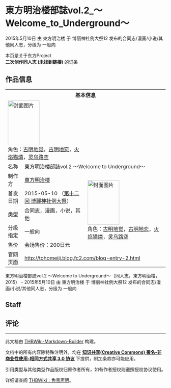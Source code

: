 # 東方明治楼部誌vol.2_～Welcome_to_Underground～

<!-- source html: G:\repos\THBWiki-Markdown-Builder\THBWikiMarkdown\Temp\main\b\bc\ns0%3A%E6%9D%B1%E6%96%B9%E6%98%8E%E6%B2%BB%E6%A5%BC%E9%83%A8%E8%AA%8Cvol%2E2_%EF%BD%9EWelcome_to_Underground%EF%BD%9E.html -->

2015年5月10日 由 東方明治楼 于 博丽神社例大祭12 发布的合同志/漫画/小说/其他同人志，分级为 一般向

本页是关于东方Project  
 **二次创作同人志 (未找到链接)** 的词条

## 作品信息

<table><tbody><tr><th colspan="3">基本信息</th></tr><tr><td class="cover-artwork-mobile" colspan="2"><a href="./文件-東方明治楼部誌vol.2_～Welcome_to_Underground～封面.jpg.md" class="image" title="封面图片"><img alt="封面图片" src="https://upload.thwiki.cc/thumb/8/85/%E6%9D%B1%E6%96%B9%E6%98%8E%E6%B2%BB%E6%A5%BC%E9%83%A8%E8%AA%8Cvol.2_%EF%BD%9EWelcome_to_Underground%EF%BD%9E%E5%B0%81%E9%9D%A2.jpg/99px-%E6%9D%B1%E6%96%B9%E6%98%8E%E6%B2%BB%E6%A5%BC%E9%83%A8%E8%AA%8Cvol.2_%EF%BD%9EWelcome_to_Underground%EF%BD%9E%E5%B0%81%E9%9D%A2.jpg" decoding="async" loading="lazy" width="99" height="140" srcset="https://upload.thwiki.cc/thumb/8/85/%E6%9D%B1%E6%96%B9%E6%98%8E%E6%B2%BB%E6%A5%BC%E9%83%A8%E8%AA%8Cvol.2_%EF%BD%9EWelcome_to_Underground%EF%BD%9E%E5%B0%81%E9%9D%A2.jpg/148px-%E6%9D%B1%E6%96%B9%E6%98%8E%E6%B2%BB%E6%A5%BC%E9%83%A8%E8%AA%8Cvol.2_%EF%BD%9EWelcome_to_Underground%EF%BD%9E%E5%B0%81%E9%9D%A2.jpg 1.5x, https://upload.thwiki.cc/thumb/8/85/%E6%9D%B1%E6%96%B9%E6%98%8E%E6%B2%BB%E6%A5%BC%E9%83%A8%E8%AA%8Cvol.2_%EF%BD%9EWelcome_to_Underground%EF%BD%9E%E5%B0%81%E9%9D%A2.jpg/197px-%E6%9D%B1%E6%96%B9%E6%98%8E%E6%B2%BB%E6%A5%BC%E9%83%A8%E8%AA%8Cvol.2_%EF%BD%9EWelcome_to_Underground%EF%BD%9E%E5%B0%81%E9%9D%A2.jpg 2x" data-file-width="511" data-file-height="725"></a><div class="cover-char">角色：<a href="./古明地觉.md" title="古明地觉">古明地觉</a>，<a href="./古明地恋.md" title="古明地恋">古明地恋</a>，<a href="./火焰猫燐.md" title="火焰猫燐">火焰猫燐</a>，<a href="./灵乌路空.md" title="灵乌路空">灵乌路空</a></div></td>
</tr><tr><td class="label">名称</td><td colspan="2"> 東方明治楼部誌vol.2 ～Welcome to Underground～ </td></tr><tr><td class="label">制作方</td><td><a href="./東方明治楼.md" title="東方明治楼">東方明治楼</a></td><td class="cover-artwork" rowspan="5" style="min-width:140px;"><a href="./文件-東方明治楼部誌vol.2_～Welcome_to_Underground～封面.jpg.md" class="image" title="封面图片"><img alt="封面图片" src="https://upload.thwiki.cc/thumb/8/85/%E6%9D%B1%E6%96%B9%E6%98%8E%E6%B2%BB%E6%A5%BC%E9%83%A8%E8%AA%8Cvol.2_%EF%BD%9EWelcome_to_Underground%EF%BD%9E%E5%B0%81%E9%9D%A2.jpg/99px-%E6%9D%B1%E6%96%B9%E6%98%8E%E6%B2%BB%E6%A5%BC%E9%83%A8%E8%AA%8Cvol.2_%EF%BD%9EWelcome_to_Underground%EF%BD%9E%E5%B0%81%E9%9D%A2.jpg" decoding="async" loading="lazy" width="99" height="140" srcset="https://upload.thwiki.cc/thumb/8/85/%E6%9D%B1%E6%96%B9%E6%98%8E%E6%B2%BB%E6%A5%BC%E9%83%A8%E8%AA%8Cvol.2_%EF%BD%9EWelcome_to_Underground%EF%BD%9E%E5%B0%81%E9%9D%A2.jpg/148px-%E6%9D%B1%E6%96%B9%E6%98%8E%E6%B2%BB%E6%A5%BC%E9%83%A8%E8%AA%8Cvol.2_%EF%BD%9EWelcome_to_Underground%EF%BD%9E%E5%B0%81%E9%9D%A2.jpg 1.5x, https://upload.thwiki.cc/thumb/8/85/%E6%9D%B1%E6%96%B9%E6%98%8E%E6%B2%BB%E6%A5%BC%E9%83%A8%E8%AA%8Cvol.2_%EF%BD%9EWelcome_to_Underground%EF%BD%9E%E5%B0%81%E9%9D%A2.jpg/197px-%E6%9D%B1%E6%96%B9%E6%98%8E%E6%B2%BB%E6%A5%BC%E9%83%A8%E8%AA%8Cvol.2_%EF%BD%9EWelcome_to_Underground%EF%BD%9E%E5%B0%81%E9%9D%A2.jpg 2x" data-file-width="511" data-file-height="725"></a><div class="cover-char">角色：<a href="./古明地觉.md" title="古明地觉">古明地觉</a>，<a href="./古明地恋.md" title="古明地恋">古明地恋</a>，<a href="./火焰猫燐.md" title="火焰猫燐">火焰猫燐</a>，<a href="./灵乌路空.md" title="灵乌路空">灵乌路空</a></div></td>
</tr><tr><td class="label">首发日期</td><td>2015-05-10&#160;（<a href="/展会作品列表?e=%E5%8D%9A%E4%B8%BD%E7%A5%9E%E7%A4%BE%E4%BE%8B%E5%A4%A7%E7%A5%AD%2312">第十二回 博麗神社例大祭</a>）</td></tr><tr><td class="label">类型</td><td>合同志，漫画，小说，其他</td></tr><tr><td class="label">分级指定</td><td>一般向</td></tr><tr><td class="label">售价</td><td>会场售价：200日元</td></tr>
<tr><td class="label">官网页面</td><td colspan="2"><a rel="nofollow" class="external free" href="http://tohomeiji.blog.fc2.com/blog-entry-2.html">http://tohomeiji.blog.fc2.com/blog-entry-2.html</a></td></tr></tbody></table>

東方明治楼部誌vol.2 ～Welcome to Underground～（同人志，東方明治楼，2015） - 2015年5月10日 由 東方明治楼 于 博丽神社例大祭12 发布的合同志/漫画/小说/其他同人志，分级为 一般向

## Staff

## 评论




---

此文档由 [THBWiki-Markdown-Builder](https://github.com/Delsin-Yu/THBWiki-Markdown-Builder) 构建。

文档中的所有内容除特殊注明外，均在 [**知识共享(Creative Commons) 署名-非商业性使用-相同方式共享 3.0 协议**](https://creativecommons.org/licenses/by-sa/3.0/deed.zh-hans) 下提供，附加条款亦可能应用。

引用类型与其他类型作品版权归原作者所有，如有作者授权则遵照授权协议使用。

详细请查阅 [THBWiki：免责声明](https://thbwiki.cc/THBWiki:%E5%85%8D%E8%B4%A3%E5%A3%B0%E6%98%8E)。

